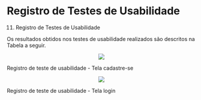 # Registro de Testes de Usabilidade
11.  Registro de Testes de Usabilidade


Os resultados obtidos nos testes de usabilidade realizados são descritos na Tabela a seguir.

<div align="center">
<img src="https://github.com/ICEI-PUC-Minas-PMV-ADS/pmv-ads-2023-1-e2-proj-int-t5-grupo4/blob/main/docs/img/WhatsApp%20Image%202023-05-10%20at%2022.18.40.jpg"/>
</div>

Registro de teste de usabilidade - Tela cadastre-se


<div align="center">
<img src="https://github.com/ICEI-PUC-Minas-PMV-ADS/pmv-ads-2023-1-e2-proj-int-t5-grupo4/blob/main/docs/img/WhatsApp%20Image%202023-05-10%20at%2022.18.58.jpg"/>
</div>

Registro de teste de usabilidade - Tela login

